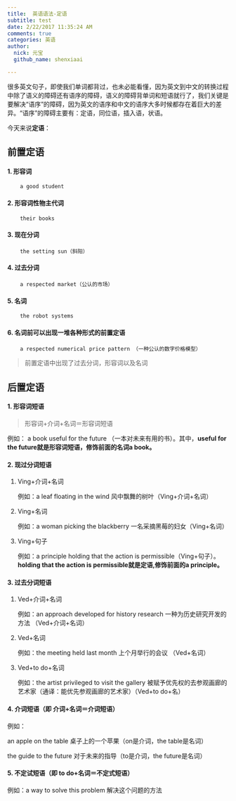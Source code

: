 ```yaml
---
title:  英语语法-定语
subtitle: test
date: 2/22/2017 11:35:24 AM 
comments: true
categories: 英语
author:
  nick: 元宝
  github_name: shenxiaai

---
```


很多英文句子，即使我们单词都背过，也未必能看懂，因为英文到中文的转换过程中除了语义的障碍还有语序的障碍，语义的障碍背单词和短语就行了，我们关键是要解决“语序”的障碍，因为英文的语序和中文的语序大多时候都存在着巨大的差异。“语序”的障碍主要有：定语，同位语，插入语，状语。

今天来说**定语**：

## 前置定语 ##

#### 1. 形容词

```
	a good student
```


#### 2. 形容词性物主代词

```
	their books
```

#### 3. 现在分词

```
	the setting sun（斜阳）
```

#### 4. 过去分词

```
	a respected market（公认的市场）
```

#### 5. 名词

```
	the robot systems
```

#### 6. 名词前可以出现一堆各种形式的前置定语

```
	a respected numerical price pattern （一种公认的数字价格模型）
```

> 前置定语中出现了过去分词，形容词以及名词



## 后置定语 ##

#### 1. 形容词短语

> 形容词+介词+名词＝形容词短语

例如： a book useful for the future （一本对未来有用的书）。其中，**useful for the future就是形容词短语，修饰前面的名词a book。**

#### 2. 现过分词短语

1. Ving+介词+名词

	例如：a leaf floating in the wind 风中飘舞的树叶（Ving+介词+名词）

2. Ving+名词

	例如：a woman picking the blackberry 一名采摘黑莓的妇女（Ving+名词）

3. Ving+句子

	例如：a principle holding that the action is permissible（Ving+句子）。**holding that the action is permissible就是定语,修饰前面的a principle。**

#### 3. 过去分词短语

1. Ved+介词+名词

	例如：an approach developed for history research 一种为历史研究开发的方法 （Ved+介词+名词）

2. Ved+名词

	例如：the meeting held last month 上个月举行的会议 （Ved+名词）

3. Ved+to do+名词

	例如：the artist privileged to visit the gallery 被赋予优先权的去参观画廊的艺术家（通译：能优先参观画廊的艺术家）（Ved+to do+名）


#### 4. 介词短语（即 介词+名词＝介词短语）

例如：

an apple on the table 桌子上的一个苹果（on是介词，the table是名词）

the guide to the future 对于未来的指导（to是介词，the future是名词）


#### 5. 不定试短语（即 to do+名词＝不定式短语）

例如：a way to solve this problem 解决这个问题的方法